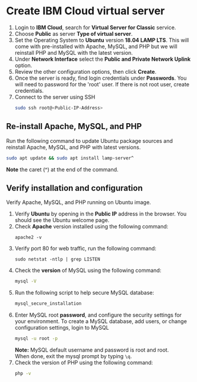 # Create IBM Cloud virtual server
1. Login to **IBM Cloud**, search for **Virtual Server for Classic** service.
2. Choose **Public** as server **Type of virtual server**.
3. Set the Operating System to **Ubuntu** version **18.04 LAMP LTS**. This will come with pre-installed with Apache, MySQL, and PHP but we will reinstall PHP and MySQL with the latest version.
4. Under **Network Interface** select the **Public and Private Network Uplink** option.
5. Review the other configuration options, then click **Create**.
6. Once the server is ready, find login credentials under **Passwords**. You will need to password for the 'root' user. If there is not root user, create credentials. 
7. Connect to the server using SSH
   ```sh
   sudo ssh root@<Public-IP-Address>
   ```
## Re-install Apache, MySQL, and PHP
Run the following command to update Ubuntu package sources and reinstall Apache, MySQL, and PHP with latest versions.  

```sh
sudo apt update && sudo apt install lamp-server^
```
**Note** the caret (^) at the end of the command.

## Verify installation and configuration
Verify Apache, MySQL, and PHP running on Ubuntu image.

1. Verify **Ubuntu** by opening in the **Public IP** address in the browser. You should see the Ubuntu welcome page.
2. Check **Apache** version installed using the following command:
   ```
   apache2 -v
   ```
3. Verify port 80 for web traffic, run the following command:
   ```
   sudo netstat -ntlp | grep LISTEN
   ```
4. Check the **version** of MySQL using the following command:
   ```sh
   mysql -V
   ```
5. Run the following script to help secure MySQL database:
   ```sh
   mysql_secure_installation
   ```
6. Enter MySQL root **password**, and configure the security settings for your environment.
   To create a MySQL database, add users, or change configuration settings, login to MySQL
   ```sh
   mysql -u root -p
   ```
   **Note:** MySQL default username and password is root and root.  
   When done, exit the mysql prompt by typing `\q`.
7. Check the version of PHP using the following command:
   ```sh
   php -v
   ```
